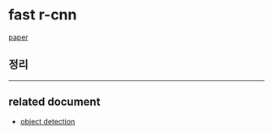 # fast r-cnn
[paper](https://arxiv.org/abs/1504.08083)  

## 정리


---
## **related document**  
* [object detection](../doc/object-detection.html)
